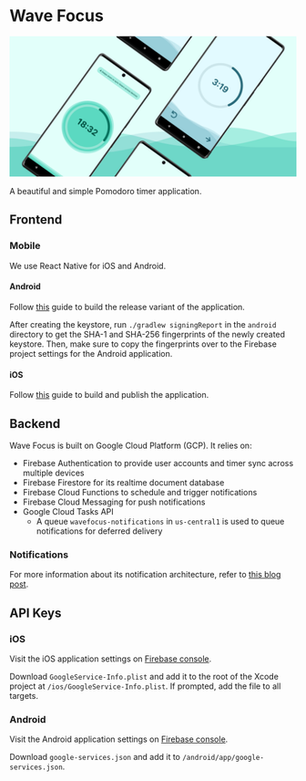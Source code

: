 # Wave Focus

![feature](./assets/features/android_feature%402x.png)

A beautiful and simple Pomodoro timer application.

## Frontend

### Mobile

We use React Native for iOS and Android.

#### Android

Follow [this](https://reactnative.dev/docs/signed-apk-android) guide to build the release variant of the application.

After creating the keystore, run `./gradlew signingReport` in the `android` directory to get the SHA-1 and SHA-256 fingerprints of the newly created keystore. Then, make sure to copy the fingerprints over to the Firebase project settings for the Android application.

#### iOS

Follow [this](https://reactnative.dev/docs/publishing-to-app-store) guide to build and publish the application.

## Backend

Wave Focus is built on Google Cloud Platform (GCP). It relies on:

- Firebase Authentication to provide user accounts and timer sync across multiple devices
- Firebase Firestore for its realtime document database
- Firebase Cloud Functions to schedule and trigger notifications
- Firebase Cloud Messaging for push notifications
- Google Cloud Tasks API
  - A queue `wavefocus-notifications` in `us-central1` is used to queue notifications for deferred delivery

### Notifications

For more information about its notification architecture, refer to [this blog post](https://bryanmylee.com/blog/serverless-scheduled-push-notifications-with-163ece2f7f2c42edbcbfac027c15dabf).

## API Keys

### iOS

Visit the iOS application settings on [Firebase console](https://console.firebase.google.com/).

Download `GoogleService-Info.plist` and add it to the root of the Xcode project at `/ios/GoogleService-Info.plist`. If prompted, add the file to all targets.

### Android

Visit the Android application settings on [Firebase console](https://console.firebase.google.com/).

Download `google-services.json` and add it to `/android/app/google-services.json`.
